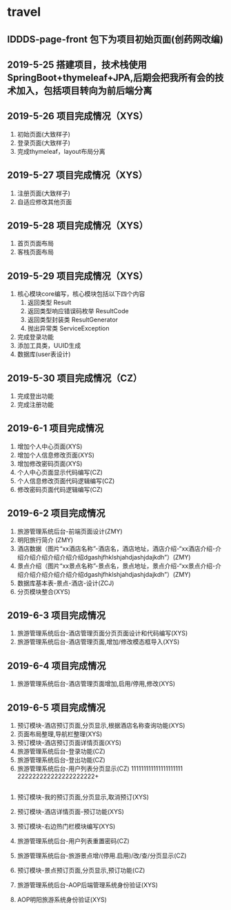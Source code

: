 # travel

## IDDDS-page-front 包下为项目初始页面(创药网改编)

## 2019-5-25 搭建项目，技术栈使用SpringBoot+thymeleaf+JPA,后期会把我所有会的技术加入，包括项目转向为前后端分离

## 2019-5-26 项目完成情况（XYS）
1. 初始页面(大致样子)
2. 登录页面(大致样子)
3. 完成thymeleaf，layout布局分离

## 2019-5-27 项目完成情况（XYS）
1. 注册页面(大致样子)
2. 自适应修改其他页面

## 2019-5-28 项目完成情况（XYS）
1. 首页页面布局
2. 客栈页面布局

## 2019-5-29 项目完成情况（XYS）
1. 核心模块core编写，核心模块包括以下四个内容
    1. 返回类型 Result
    2. 返回类型响应错误码枚举 ResultCode
    3. 返回类型封装类 ResultGenerator
    4. 抛出异常类 ServiceException
2. 完成登录功能
3. 添加工具类，UUID生成
4. 数据库(user表设计)

## 2019-5-30 项目完成情况（CZ）
1. 完成登出功能
2. 完成注册功能

## 2019-6-1 项目完成情况
1. 增加个人中心页面(XYS)
2. 增加个人信息修改页面(XYS)
3. 增加修改密码页面(XYS)
1. 个人中心页面显示代码编写(CZ)
2. 个人信息修改页面代码逻辑编写(CZ)
3. 修改密码页面代码逻辑编写(CZ)

## 2019-6-2 项目完成情况
1. 旅游管理系统后台-前端页面设计(ZMY)
6. 明阳旅行简介 (ZMY)
7. 酒店数据（图片“xx酒店名称”-酒店名，酒店地址，酒店介绍-“xx酒店介绍-介绍介绍介绍介绍介绍介绍dgashjfhklshjahdjashjdajkdh”）(ZMY)
8. 景点介绍（图片“xx景点名称”-景点名，景点地址，景点介绍-“xx景点介绍-介绍介绍介绍介绍介绍介绍dgashjfhklshjahdjashjdajkdh”）(ZMY)
9. 数据库基本表-景点-酒店-设计(ZCJ)
10. 分页模块整合(XYS)

## 2019-6-3 项目完成情况
1. 旅游管理系统后台-酒店管理页面分页页面设计和代码编写(XYS)
1. 旅游管理系统后台-酒店管理页面,增加/修改模态框导入(XYS)

## 2019-6-4 项目完成情况
1. 旅游管理系统后台-酒店管理页面增加,启用/停用,修改(XYS)


## 2019-6-5 项目完成情况
1. 预订模块-酒店预订页面,分页显示,根据酒店名称查询功能(XYS)
2. 页面布局整理,导航栏整理(XYS)
4. 预订模块-酒店预订页面详情页面(XYS)
2. 旅游管理系统后台-登录功能(CZ)
3. 旅游管理系统后台-登出功能(CZ)
4. 旅游管理系统后台-用户列表分页显示(CZ)
111111111111111111111
222222222222222222222+


## 
1. 预订模块-我的预订页面,分页显示,取消预订(XYS)
1. 预订模块-酒店详情页面-预订功能(XYS)
1. 预订模块-右边热门栏模块编写(XYS)


5. 旅游管理系统后台-用户列表重置密码(CZ)
1. 旅游管理系统后台-旅游景点增/(停用.启用)/改/查/分页显示(CZ)




4. 预订模块-景点预订页面,分页显示,预订功能(CZ)
2. 旅游管理系统后台-AOP后端管理系统身份验证(XYS)
2. AOP明阳旅游系统身份验证(XYS)




